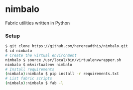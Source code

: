 nimbalo
=======

Fabric utilities written in Python


### Setup

```bash
$ git clone https://github.com/herereadthis/nimbalo.git
$ cd nimbalo
# Create the virtual environment
nimbalo $ source /usr/local/bin/virtualenvwrapper.sh
nimbalo $ mkvirtualenv nimbalo
# Install requirements
(nimbalo):nimbalo $ pip install -r requirements.txt
# List fabric scripts
(nimbalo):nimbalo $ fab -l
```
